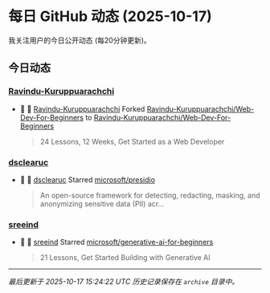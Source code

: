 # 每日 GitHub 动态 (2025-10-17)

我关注用户的今日公开动态 (每20分钟更新)。

## 今日动态

### [Ravindu-Kuruppuarachchi](https://github.com/Ravindu-Kuruppuarachchi)
- 🍴 👤 [Ravindu-Kuruppuarachchi](https://github.com/Ravindu-Kuruppuarachchi) Forked [Ravindu-Kuruppuarachchi/Web-Dev-For-Beginners](https://github.com/Ravindu-Kuruppuarachchi/Web-Dev-For-Beginners) to [Ravindu-Kuruppuarachchi/Web-Dev-For-Beginners](https://github.com/Ravindu-Kuruppuarachchi/Web-Dev-For-Beginners)
  > 24 Lessons, 12 Weeks, Get Started as a Web Developer

### [dsclearuc](https://github.com/dsclearuc)
- 🌟 👤 [dsclearuc](https://github.com/dsclearuc) Starred [microsoft/presidio](https://github.com/microsoft/presidio)
  > An open-source framework for detecting, redacting, masking, and anonymizing sensitive data (PII) acr...

### [sreeind](https://github.com/sreeind)
- 🌟 👤 [sreeind](https://github.com/sreeind) Starred [microsoft/generative-ai-for-beginners](https://github.com/microsoft/generative-ai-for-beginners)
  > 21 Lessons, Get Started Building with Generative AI 


---
*最后更新于 2025-10-17 15:24:22 UTC*
*历史记录保存在 `archive` 目录中。*
